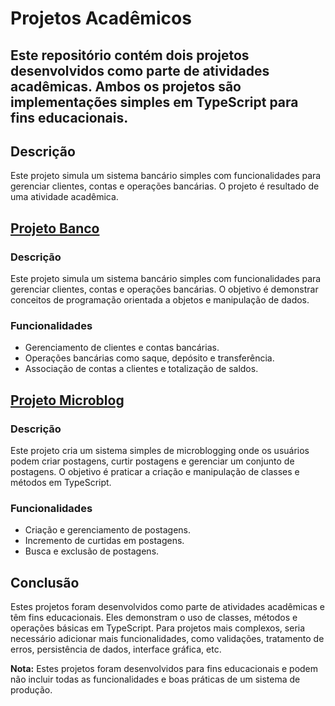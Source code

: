 # Projetos Acadêmicos

Este repositório contém dois projetos desenvolvidos como parte de atividades acadêmicas. Ambos os projetos são implementações simples em TypeScript para fins educacionais.
---
## Descrição
Este projeto simula um sistema bancário simples com funcionalidades para gerenciar clientes, contas e operações bancárias. O projeto é resultado de uma atividade acadêmica.

## [Projeto Banco](./banco/README.md)

### Descrição
Este projeto simula um sistema bancário simples com funcionalidades para gerenciar clientes, contas e operações bancárias. O objetivo é demonstrar conceitos de programação orientada a objetos e manipulação de dados.

### Funcionalidades
- Gerenciamento de clientes e contas bancárias.
- Operações bancárias como saque, depósito e transferência.
- Associação de contas a clientes e totalização de saldos.

## [Projeto Microblog](./miniblog/README.md)

### Descrição
Este projeto cria um sistema simples de microblogging onde os usuários podem criar postagens, curtir postagens e gerenciar um conjunto de postagens. O objetivo é praticar a criação e manipulação de classes e métodos em TypeScript.

### Funcionalidades
- Criação e gerenciamento de postagens.
- Incremento de curtidas em postagens.
- Busca e exclusão de postagens.

## Conclusão
Estes projetos foram desenvolvidos como parte de atividades acadêmicas e têm fins educacionais. Eles demonstram o uso de classes, métodos e operações básicas em TypeScript. Para projetos mais complexos, seria necessário adicionar mais funcionalidades, como validações, tratamento de erros, persistência de dados, interface gráfica, etc.

**Nota:** Estes projetos foram desenvolvidos para fins educacionais e podem não incluir todas as funcionalidades e boas práticas de um sistema de produção.
